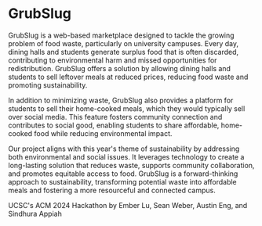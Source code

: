 # GrubSlug
GrubSlug is a web-based marketplace designed to tackle the growing problem of food waste, particularly on university campuses. Every day, dining halls and students generate surplus food that is often discarded, contributing to environmental harm and missed opportunities for redistribution. GrubSlug offers a solution by allowing dining halls and students to sell leftover meals at reduced prices, reducing food waste and promoting sustainability.

In addition to minimizing waste, GrubSlug also provides a platform for students to sell their home-cooked meals, which they would typically sell over social media. This feature fosters community connection and contributes to social good, enabling students to share affordable, home-cooked food while reducing environmental impact.

Our project aligns with this year's theme of sustainability by addressing both environmental and social issues. It leverages technology to create a long-lasting solution that reduces waste, supports community collaboration, and promotes equitable access to food. GrubSlug is a forward-thinking approach to sustainability, transforming potential waste into affordable meals and fostering a more resourceful and connected campus.

UCSC's ACM 2024 Hackathon by Ember Lu, Sean Weber, Austin Eng, and Sindhura Appiah
